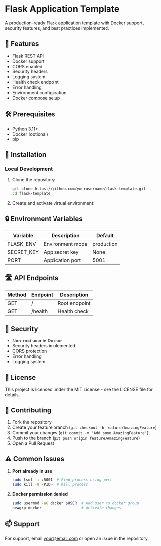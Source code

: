 # Flask Application Template

A production-ready Flask application template with Docker support, security features, and best practices implemented.

## 🚀 Features

- Flask REST API
- Docker support
- CORS enabled
- Security headers
- Logging system
- Health check endpoint
- Error handling
- Environment configuration
- Docker compose setup

## 🛠️ Prerequisites

- Python 3.11+
- Docker (optional)
- pip

## 🔧 Installation

### Local Development

1. Clone the repository:
   ```bash
   git clone https://github.com/yourusername/flask-template.git
   cd flask-template
   ```

2. Create and activate virtual environment:


## 🔒 Environment Variables

| Variable    | Description           | Default     |
|-------------|--------------------|-------------|
| FLASK_ENV   | Environment mode   | production  |
| SECRET_KEY  | App secret key    | None        |
| PORT        | Application port   | 5001        |

## 🛣️ API Endpoints

| Method | Endpoint | Description    |
|--------|----------|----------------|
| GET    | /        | Root endpoint  |
| GET    | /health  | Health check   |

## 🔐 Security

- Non-root user in Docker
- Security headers implemented
- CORS protection
- Error handling
- Logging system

## 📝 License

This project is licensed under the MIT License - see the LICENSE file for details.

## 👥 Contributing

1. Fork the repository
2. Create your feature branch (`git checkout -b feature/AmazingFeature`)
3. Commit your changes (`git commit -m 'Add some AmazingFeature'`)
4. Push to the branch (`git push origin feature/AmazingFeature`)
5. Open a Pull Request

## ⚠️ Common Issues

1. **Port already in use**
   ```bash
   sudo lsof -i :5001  # Find process using port
   sudo kill -9 <PID>  # Kill process
   ```

2. **Docker permission denied**
   ```bash
   sudo usermod -aG docker $USER  # Add user to docker group
   newgrp docker                  # Activate changes
   ```

## 📫 Support

For support, email your@email.com or open an issue in the repository.
